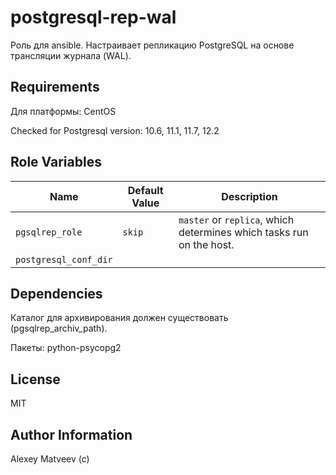 postgresql-rep-wal
=========

Роль для ansible. Настраивает репликацию PostgreSQL на основе трансляции журнала (WAL).

Requirements
----------

Для платформы: CentOS

Checked for Postgresql version: 10.6, 11.1, 11.7, 12.2

Role Variables
--------------

| Name              | Default Value       | Description          |
|-------------------|---------------------|----------------------|
| `pgsqlrep_role` | `skip` | `master` or `replica`, which determines which tasks run on the host. |
| `postgresql_conf_dir` |  |  |

Dependencies
------------

Каталог для архивирования должен существовать (pgsqlrep_archiv_path).

Пакеты: python-psycopg2

License
-------

MIT

Author Information
------------------

Alexey Matveev (c)
